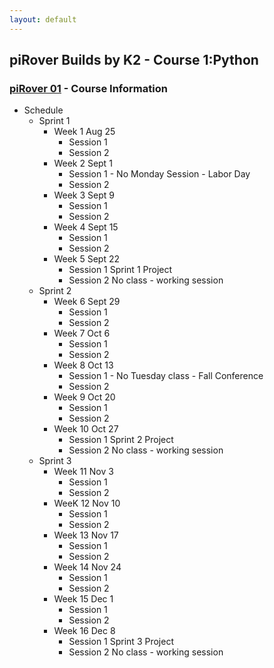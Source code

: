 ```yaml
---
layout: default
---
```

## piRover Builds by K2 - Course 1:Python

### [piRover 01](../) - Course Information

- Schedule
    - Sprint 1
        - Week 1    Aug 25
            - Session 1 
            - Session 2 
        - Week 2    Sept 1
            - Session 1 - No Monday Session - Labor Day
            - Session 2 
        - Week 3    Sept 9
            - Session 1 
            - Session 2 
        - Week 4    Sept 15
            - Session 1
            - Session 2
        - Week 5    Sept 22
            - Session 1     Sprint 1 Project
            - Session 2     No class - working session
    - Sprint 2
        - Week 6    Sept 29
            - Session 1 
            - Session 2 
        - Week 7    Oct 6
            - Session 1 
            - Session 2 
        - Week 8    Oct 13
            - Session 1 - No Tuesday class - Fall Conference
            - Session 2 
        - Week 9    Oct 20
            - Session 1 
            - Session 2 
        - Week 10   Oct 27
            - Session 1     Sprint 2 Project
            - Session 2     No class - working session   
    - Sprint 3
        - Week 11   Nov 3
            - Session 1 
            - Session 2 
        - WeeK 12   Nov 10
            - Session 1 
            - Session 2 
        - Week 13   Nov 17
            - Session 1 
            - Session 2 
        - Week 14   Nov 24
            - Session 1 
            - Session 2 
        - Week 15   Dec 1
            - Session 1 
            - Session 2 
        - Week 16   Dec 8
            - Session 1     Sprint 3 Project
            - Session 2     No class - working session

